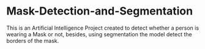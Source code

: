# Mask-Detection-and-Segmentation
This is an Artificial Intelligence Project created to detect whether a person is wearing a Mask or not, besides, using segmentation the model detect the borders of the mask.
